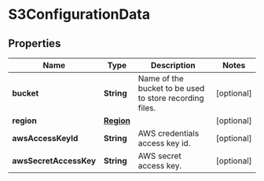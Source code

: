

# S3ConfigurationData


## Properties

| Name | Type | Description | Notes |
|------------ | ------------- | ------------- | -------------|
|**bucket** | **String** | Name of the bucket to be used to store recording files. |  [optional] |
|**region** | [**Region**](Region.md) |  |  [optional] |
|**awsAccessKeyId** | **String** | AWS credentials access key id. |  [optional] |
|**awsSecretAccessKey** | **String** | AWS secret access key. |  [optional] |



